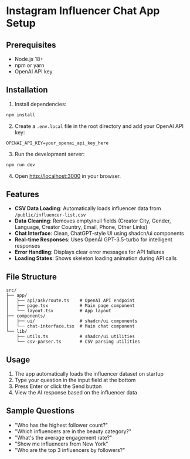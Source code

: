 # Instagram Influencer Chat App Setup

## Prerequisites
- Node.js 18+ 
- npm or yarn
- OpenAI API key

## Installation

1. Install dependencies:
```bash
npm install
```

2. Create a `.env.local` file in the root directory and add your OpenAI API key:
```
OPENAI_API_KEY=your_openai_api_key_here
```

3. Run the development server:
```bash
npm run dev
```

4. Open [http://localhost:3000](http://localhost:3000) in your browser.

## Features

- **CSV Data Loading**: Automatically loads influencer data from `/public/influencer-list.csv`
- **Data Cleaning**: Removes empty/null fields (Creator City, Gender, Language, Creator Country, Email, Phone, Other Links)
- **Chat Interface**: Clean, ChatGPT-style UI using shadcn/ui components
- **Real-time Responses**: Uses OpenAI GPT-3.5-turbo for intelligent responses
- **Error Handling**: Displays clear error messages for API failures
- **Loading States**: Shows skeleton loading animation during API calls

## File Structure

```
src/
├── app/
│   ├── api/ask/route.ts    # OpenAI API endpoint
│   ├── page.tsx            # Main page component
│   └── layout.tsx          # App layout
├── components/
│   ├── ui/                 # shadcn/ui components
│   └── chat-interface.tsx  # Main chat component
└── lib/
    ├── utils.ts            # shadcn/ui utilities
    └── csv-parser.ts       # CSV parsing utilities
```

## Usage

1. The app automatically loads the influencer dataset on startup
2. Type your question in the input field at the bottom
3. Press Enter or click the Send button
4. View the AI response based on the influencer data

## Sample Questions

- "Who has the highest follower count?"
- "Which influencers are in the beauty category?"
- "What's the average engagement rate?"
- "Show me influencers from New York"
- "Who are the top 3 influencers by followers?" 